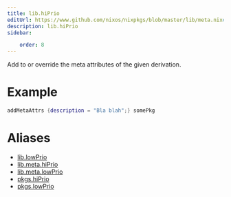```yaml
---
title: lib.hiPrio
editUrl: https://www.github.com/nixos/nixpkgs/blob/master/lib/meta.nix#L21C28
description: lib.hiPrio
sidebar:

    order: 8
---
```


Add to or override the meta attributes of the given
derivation.

# Example

```nix
addMetaAttrs {description = "Bla blah";} somePkg
```


# Aliases

- [lib.lowPrio](/reference/liblowPrio)
- [lib.meta.hiPrio](/reference/libmeta.hiPrio)
- [lib.meta.lowPrio](/reference/libmeta.lowPrio)
- [pkgs.hiPrio](/reference/pkgshiPrio)
- [pkgs.lowPrio](/reference/pkgslowPrio)


